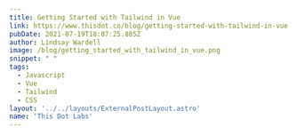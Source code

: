 ```yaml
---
title: Getting Started with Tailwind in Vue
link: https://www.thisdot.co/blog/getting-started-with-tailwind-in-vue
pubDate: 2021-07-19T18:07:25.885Z
author: Lindsay Wardell
image: /blog/getting_started_with_tailwind_in_vue.png
snippet: " "
tags:
  - Javascript
  - Vue
  - Tailwind
  - CSS
layout: '../../layouts/ExternalPostLayout.astro'
name: 'This Dot Labs'
---
```

